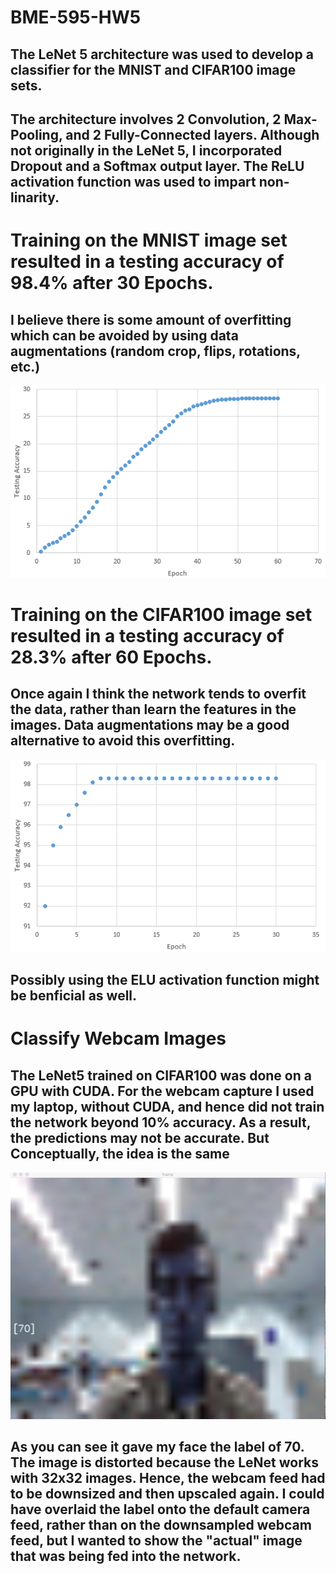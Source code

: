 # BME-595-HW5
## The LeNet 5 architecture was used to develop a classifier for the MNIST and CIFAR100 image sets. 
## The architecture involves 2 Convolution, 2 Max-Pooling, and 2 Fully-Connected layers. Although not originally in the LeNet 5, I incorporated Dropout and a Softmax output layer. The ReLU activation function was used to impart non-linarity.

# Training on the MNIST image set resulted in a testing accuracy of 98.4% after 30 Epochs.
## I believe there is some amount of overfitting which can be avoided by using data augmentations (random crop, flips, rotations, etc.)
![alt text](https://github.com/ssk1991/BME-595-HW5/blob/master/Images/Lenet5%20CIFAR100.PNG)


# Training on the CIFAR100 image set resulted in a testing accuracy of 28.3% after 60 Epochs.
## Once again I think the network tends to overfit the data, rather than learn the features in the images. Data augmentations may be a good alternative to avoid this overfitting. 
![alt text](https://github.com/ssk1991/BME-595-HW5/blob/master/Images/lenet%20MNIST.PNG)


## Possibly using the ELU activation function might be benficial as well.

# Classify Webcam Images
## The LeNet5 trained on CIFAR100 was done on a GPU with CUDA. For the webcam capture I used my laptop, without CUDA, and hence did not train the network beyond 10% accuracy. As a result, the predictions may not be accurate. But Conceptually, the idea is the same

![alt text](https://github.com/ssk1991/BME-595-HW5/blob/master/Images/Frame%20Classify.png)

## As you can see it gave my face the label of 70. The image is distorted because the LeNet works with 32x32 images. Hence, the webcam feed had to be downsized and then upscaled again. I could have overlaid the label onto the default camera feed, rather than on the downsampled webcam feed, but I wanted to show the "actual" image that was being fed into the network.


